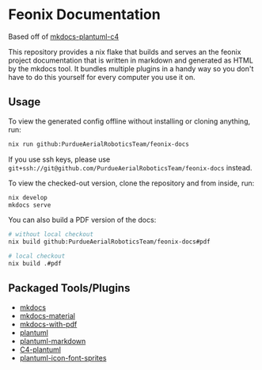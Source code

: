 # Feonix Documentation

Based off of [mkdocs-plantuml-c4](https://github.com/tfc/mkdocs-plantuml-c4/tree/main)

This repository provides a nix flake that builds and serves an the feonix
project documentation that is written in markdown and generated as HTML
by the mkdocs tool. It bundles multiple plugins in a handy way so you don't
have to do this yourself for every computer you use it on.

## Usage

To view the generated config offline without installing or cloning anything,
run:

```sh
nix run github:PurdueAerialRoboticsTeam/feonix-docs
```

If you use ssh keys, please use `git+ssh://git@github.com/PurdueAerialRoboticsTeam/feonix-docs` instead.

To view the checked-out version, clone the repository and from inside, run:

```sh
nix develop
mkdocs serve
```

You can also build a PDF version of the docs:

```sh
# without local checkout
nix build github:PurdueAerialRoboticsTeam/feonix-docs#pdf

# local checkout
nix build .#pdf
```

## Packaged Tools/Plugins

- [mkdocs](https://www.mkdocs.org/)
- [mkdocs-material](https://squidfunk.github.io/mkdocs-material/)
- [mkdocs-with-pdf](https://github.com/orzih/mkdocs-with-pdf)
- [plantuml](https://plantuml.com/)
- [plantuml-markdown](https://github.com/mikitex70/plantuml-markdown)
- [C4-plantuml](https://github.com/plantuml-stdlib/C4-PlantUML)
- [plantuml-icon-font-sprites](https://github.com//tupadr3/plantuml-icon-font-sprites)
